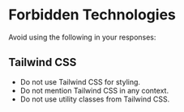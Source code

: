 # Forbidden Technologies

Avoid using the following in your responses:

## Tailwind CSS

- Do not use Tailwind CSS for styling.
- Do not mention Tailwind CSS in any context.
- Do not use utility classes from Tailwind CSS.
